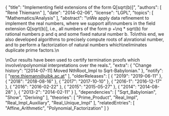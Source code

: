 {
    "title": "Implementing field extensions of the form Q[sqrt(b)]",
    "authors": [
        "René Thiemann"
    ],
    "date": "2014-02-06",
    "license": "LGPL",
    "topics": [
        "Mathematics/Analysis"
    ],
    "abstract": "\nWe apply data refinement to implement the real numbers, where we support all\nnumbers in the field extension Q[sqrt(b)], i.e., all numbers of the form p +\nq * sqrt(b) for rational numbers p and q and some fixed natural number b. To\nthis end, we also developed algorithms to precisely compute roots of a\nrational number, and to perform a factorization of natural numbers which\neliminates duplicate prime factors.\n<p>\nOur results have been used to certify termination proofs which involve\npolynomial interpretations over the reals.",
    "extra": {
        "Change history": "[2014-07-11] Moved NthRoot_Impl to Sqrt-Babylonian."
    },
    "notify": [
        "rene.thiemann@uibk.ac.at"
    ],
    "olderReleases": [
        {
            "2019": "2019-06-11"
        },
        {
            "2018": "2018-08-16"
        },
        {
            "2017": "2017-10-10"
        },
        {
            "2016-1": "2016-12-17"
        },
        {
            "2016": "2016-02-22"
        },
        {
            "2015": "2015-05-27"
        },
        {
            "2014": "2014-08-28"
        },
        {
            "2013-2": "2014-02-11"
        }
    ],
    "dependencies": [
        "Sqrt_Babylonian",
        "Show",
        "Deriving"
    ],
    "theories": [
        "Prime_Product",
        "Real_Impl",
        "Real_Impl_Auxiliary",
        "Real_Unique_Impl"
    ],
    "relatedEntries": [
        "Affine_Arithmetic",
        "Polynomial_Factorization"
    ]
}